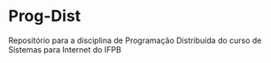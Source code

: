 # Prog-Dist
Repositório para a disciplina de Programação Distribuída do curso de Sistemas para Internet do IFPB
